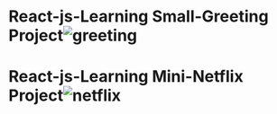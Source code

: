 # React-js-Learning Small-Greeting Project![greeting](https://user-images.githubusercontent.com/68098511/174633966-5c03cd36-5c2b-4c0b-8795-eefa510eeabe.png)

# React-js-Learning Mini-Netflix Project![netflix](https://user-images.githubusercontent.com/68098511/174636538-afdc2bfe-88cc-480b-a2c8-8b030448473a.png)
